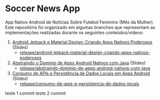 # Soccer News App

App Nativo Android de Notícias Sobre Futebol Feminino (Mês da Mulher). Este repositório foi organizado em algumas branches que representam as implementações realizadas durante os seguintes conteúdos/vídeos:

1. [Android Jetpack e Material Design: Criando Apps Nativos Poderosos](https://docs.google.com/presentation/d/1ECgeecAT5A1Mh0Mh-mbs4R2_wb4AHJLE/edit?usp=sharing&ouid=107980611913120181649&rtpof=true&sd=true) (Slides)
    - [release/android-jetpack-material-design-criando-apps-nativos-poderosos](https://github.com/digitalinnovationone/soccer-news-app/tree/release/android-jetpack-material-design-criando-apps-nativos-poderosos)
1. [Abstraindo o Domínio de Apps Android Nativos com Java](https://docs.google.com/presentation/d/1-SY1Ryx0GvPAmmiUA1w0ewCtCiJxBwQg/edit?usp=sharing&ouid=107980611913120181649&rtpof=true&sd=true) (Slides)
    - [release/abstraindo-dominio-de-apps-android-nativos-com-java](https://github.com/digitalinnovationone/soccer-news-app/tree/release/abstraindo-dominio-de-apps-android-nativos-com-java)
1. [Consumo de APIs e Persistência de Dados Locais em Apps Android](https://docs.google.com/presentation/d/1FrsBIZ5v7scAZwzUfmQK7wPLl-NRU-LA/edit?usp=sharing&ouid=107980611913120181649&rtpof=true&sd=true) (Slides)
    - [release/consumo-de-apis-e-persistencia-de-dados-locais](https://github.com/digitalinnovationone/soccer-news-app/tree/release/consumo-de-apis-e-persistencia-de-dados-locais)

teste 1 commit
teste 2 commit